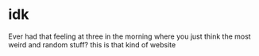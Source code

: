 # idk
Ever had that feeling at three in the morning where you just think the most weird and random stuff? this is that kind of website
